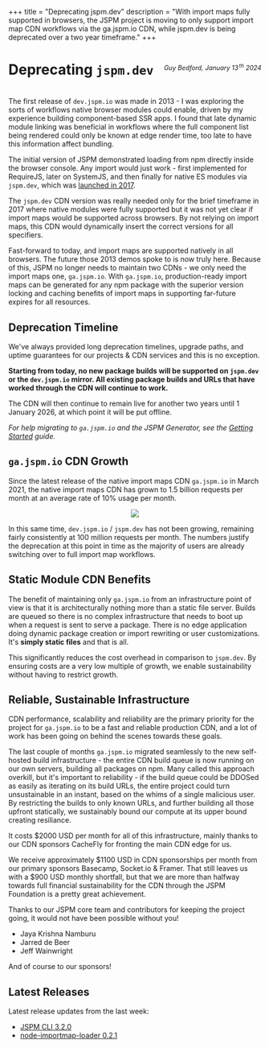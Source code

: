 +++
title = "Deprecating jspm.dev"
description = "With import maps fully supported in browsers, the JSPM project is moving to only support import map CDN workflows via the ga.jspm.io CDN, while jspm.dev is being deprecated over a two year timeframe."
+++

# Deprecating `jspm.dev`
<p style="text-align: right; margin-top: -4em; margin-bottom: 4em; font-size: 0.9em;"><em>Guy Bedford, January 13<sup style="padding-left:0.15em">th</sup> 2024</em></p>

The first release of `dev.jspm.io` was made in 2013 - I was exploring the sorts of workflows native browser modules could enable, driven by my experience building component-based SSR apps. I found that late dynamic module linking was beneficial in workflows where the full component list being rendered could only be known at edge render time, too late to have this information affect bundling.

The initial version of JSPM demonstrated loading from npm directly inside the browser console. Any import would just work - first implemented for RequireJS, later on SystemJS, and then finally for native ES modules via `jspm.dev`, which was [launched in 2017](/jspm-dev-release).

The `jspm.dev` CDN version was really needed only for the brief timeframe in 2017 where native modules were fully supported but it was not yet clear if import maps would be supported across browsers. By not relying on import maps, this CDN would dynamically insert the correct versions for all specifiers.

Fast-forward to today, and import maps are supported natively in all browsers. The future those 2013 demos spoke to is now truly here. Because of this, JSPM no longer needs to maintain two CDNs - we only need the import maps one, `ga.jspm.io`. With `ga.jspm.io`, production-ready import maps can be generated for any npm package with the superior version locking and caching benefits of import maps in supporting far-future expires for all resources.

## Deprecation Timeline

We've always provided long deprecation timelines, upgrade paths, and uptime guarantees for our projects & CDN services and this is no exception.

**Starting from today, no new package builds will be supported on `jspm.dev` or the `dev.jspm.io` mirror. All existing package builds and URLs that have worked through the CDN will continue to work.**

The CDN will then continue to remain live for another two years until 1 January 2026, at which point it will be put offline.

_For help migrating to `ga.jspm.io` and the JSPM Generator, see the [Getting Started](/getting-started) guide._

## `ga.jspm.io` CDN Growth

Since the latest release of the native import maps CDN `ga.jspm.io` in March 2021, the native import maps CDN has grown to 1.5 billion requests per month at an average rate of 10% usage per month.

<div style="text-align: center;">
<img style="dispay:block" src="requests-2023.png" />
</div>

In this same time, `dev.jspm.io` / `jspm.dev` has not been growing, remaining fairly consistently at 100 million requests per month. The numbers justify the deprecation at this point in time as the majority of users are already switching over to full import map workflows.

## Static Module CDN Benefits

The benefit of maintaining only `ga.jspm.io` from an infrastructure point of view is that it is architecturally nothing more than a static file server. Builds are queued so there is no complex infrastructure that needs to boot up when a request is sent to serve a package. There is no edge application doing dynamic package creation or import rewriting or user customizations. It's **simply static files** and that is all.

This significantly reduces the cost overhead in comparison to `jspm.dev`. By ensuring costs are a very low multiple of growth, we enable sustainability without having to restrict growth.

## Reliable, Sustainable Infrastructure

CDN performance, scalability and reliability are the primary priority for the project for `ga.jspm.io` to be a fast and reliable production CDN, and a lot of work has been going on behind the scenes towards these goals.

The last couple of months `ga.jspm.io` migrated seamlessly to the new self-hosted build infrastructure - the entire CDN build queue is now running on our own servers, building all packages on npm. Many called this approach overkill, but it's important to reliability - if the build queue could be DDOSed as easily as iterating on its build URLs, the entire project could turn unsustainable in an instant, based on the whims of a single malicious user. By restricting the builds to only known URLs, and further building all those upfront statically, we sustainably bound our compute at its upper bound creating resiliance.

It costs $2000 USD per month for all of this infrastructure, mainly thanks to our CDN sponsors CacheFly for fronting the main CDN edge for us.

We receive approximately $1100 USD in CDN sponsorships per month from our primary sponsors Basecamp, Socket.io & Framer. That still leaves us with a $900 USD monthly shortfall, but that we are more than halfway towards full financial sustainability for the CDN through the JSPM Foundation is a pretty great achievement.

Thanks to our JSPM core team and contributors for keeping the project going, it would not have been possible without you!

* Jaya Krishna Namburu
* Jarred de Beer
* Jeff Wainwright

And of course to our sponsors!

## Latest Releases

Latest release updates from the last week:

* [JSPM CLI 3.2.0](https://github.com/jspm/jspm-cli/releases/tag/3.2.0)
* [node-importmap-loader 0.2.1](https://github.com/jspm/node-importmap-loader/releases/tag/0.2.1)

